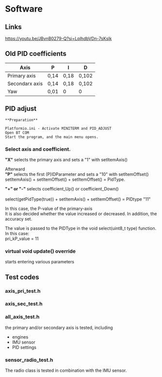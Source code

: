 # Software

## Links
https://youtu.be/JBvnB0279-Q?si=LplhdbVDn-7sKslk

## Old PID coefficients
|     Axis      |  P   |  I	  |	 D    |
|---------------|------|------|-------|
|Primary axis   | 0,14 | 0,18 |	0,102 |
|Secondarx axis | 0,14 | 0,18 | 0,102 |
|Yaw	        | 0,01 |  0	  |	 0    | 

## PID adjust

    **Preparation**

    Platformio.ini - Activate MINITERM and PID_ADJUST
    Open BT COM 
    Start the program, and the main menu opens.

### Select axis and coefficient.

**"X"** selects the primary axis and sets a "1" with setItemAxis()

Afterward<br>
**"P"** selects the first (P)IDParameter and sets a "10" with setItemOffset()
    setItemAxis() + setItemOffset() + setItemOffset() = PidType.

**"+" or "-"** selects coefficient_Up() or coefficient_Down()<br>  
select(getPidType(true)) +  setItemAxis() + setItemOffset() = PIDtype "11"<br>
                                    
In this case, the P-value of the primary-axis<br>
It is also decided whether the value
increased or decreased. In addition, the accuracy set.
    
The value is passed to the PIDType in the void select(uint8_t type) function.
In this case:<br> 
    pri_kP_value = 11

### **virtual void update() override**
starts entering various parameters

## Test codes

### axis_pri_test.h
### axis_sec_test.h
### all_axis_test.h
the primary and/or secondary axis is tested, including<br>
- engines<br>
- IMU sensor<br>
- PID settings<br>

### sensor_radio_test.h
The radio class is tested in combination with the IMU sensor.


